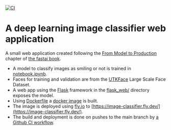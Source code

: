[![CI](https://github.com/fornwall/first-image-classifier/actions/workflows/ci.yml/badge.svg)](https://github.com/fornwall/first-image-classifier/actions/workflows/ci.yml)

# A deep learning image classifier web application
A small web application created following the [From Model to Production](https://github.com/fastai/fastbook/blob/master/02_production.ipynb) chapter of [the fastai book](https://github.com/fastai/fastbook).

- A model to classify images as smiling or not is trained in [notebook.ipynb](notebook.ipynb).
- Faces for training and validation are from the [UTKFace](https://susanqq.github.io/UTKFace/) Large Scale Face Dataset.
- A web app using the [Flask](https://flask.palletsprojects.com/) framework in the [flask_web/](flask_web/) directory exposes the model.
- Using [Dockerfile](flask_web/Dockerfile) a [docker image](https://hub.docker.com/r/fredrikfornwall/first-image-classifier) is built.
- The image is deployed using [fly.io](https://fly.io) to [https://image-classifier.fly.dev/](https://image-classifier.fly.dev/).
- The build and deployment is done on pushes to the main branch by [a Github CI workflow](.github/workflows/ci.yml).
